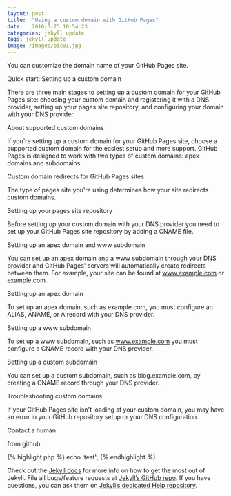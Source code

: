 ```yaml
---
layout: post
title:  "Using a custom domain with GitHub Pages"
date:   2016-3-23 10:54:23
categories: jekyll update
tags: jekyll update
image: /images/pic01.jpg
---
```

You can customize the domain name of your GitHub Pages site.

Quick start: Setting up a custom domain

There are three main stages to setting up a custom domain for your GitHub Pages site: choosing your custom domain and registering it with a DNS provider, setting up your pages site repository, and configuring your domain with your DNS provider.

About supported custom domains

If you're setting up a custom domain for your GitHub Pages site, choose a supported custom domain for the easiest setup and more support. GitHub Pages is designed to work with two types of custom domains: apex domains and subdomains.

Custom domain redirects for GitHub Pages sites

The type of pages site you're using determines how your site redirects custom domains.

Setting up your pages site repository

Before setting up your custom domain with your DNS provider you need to set up your GitHub Pages site repository by adding a CNAME file.

Setting up an apex domain and www subdomain

You can set up an apex domain and a www subdomain through your DNS provider and GitHub Pages' servers will automatically create redirects between them. For example, your site can be found at www.example.com or example.com.

Setting up an apex domain

To set up an apex domain, such as example.com, you must configure an ALIAS, ANAME, or A record with your DNS provider.

Setting up a www subdomain

To set up a www subdomain, such as www.example.com you must configure a CNAME record with your DNS provider.

Setting up a custom subdomain

You can set up a custom subdomain, such as blog.example.com, by creating a CNAME record through your DNS provider.

Troubleshooting custom domains

If your GitHub Pages site isn't loading at your custom domain, you may have an error in your GitHub repository setup or your DNS configuration.

 Contact a human

 from github.


{% highlight php %}
echo 'test';
{% endhighlight %}

Check out the [Jekyll docs][jekyll] for more info on how to get the most out of Jekyll. File all bugs/feature requests at [Jekyll’s GitHub repo][jekyll-gh]. If you have questions, you can ask them on [Jekyll’s dedicated Help repository][jekyll-help].

[jekyll]:      http://jekyllrb.com
[jekyll-gh]:   https://github.com/jekyll/jekyll
[jekyll-help]: https://github.com/jekyll/jekyll-help
